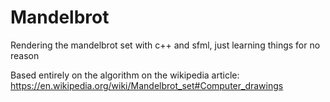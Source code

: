 # Mandelbrot

Rendering the mandelbrot set with c++ and sfml, just learning things for no reason

Based entirely on the algorithm on the wikipedia article: https://en.wikipedia.org/wiki/Mandelbrot_set#Computer_drawings
